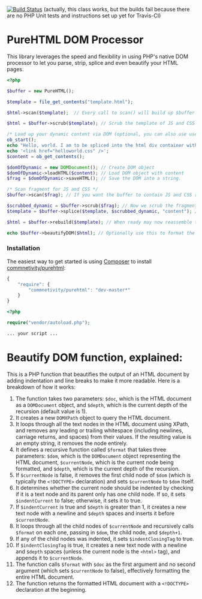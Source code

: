 [![Build Status](https://travis-ci.com/commnetivity/pureHTML.svg?branch=master)](https://travis-ci.com/commnetivity/pureHTML) (actually, this class works, but the builds fail because there are no PHP Unit tests and instructions set up yet for Travis-CI)

PureHTML DOM Processor
======

This library leverages the speed and flexibility in using PHP's native DOM processor to let you parse, strip, splice and even beautify your HTML pages.

```php
<?php

$buffer = new PureHTML();

$template = file_get_contents("template.html");

$html->scan($template);  // Every call to scan() will build up $buffer with seen JS and CSS assets.

$html = $buffer->scrub($template); // Scrub the template of JS and CSS assets

/* Load up your dynamic content via DOM (optional, you can also use use a string of HTML) */
ob_start();
echo "Hello, world. I am to be spliced into the html div container with the id of \"content\".";
echo '<link href="helloworld.css" />';
$content = ob_get_contents();

$domOfDynamic = new DOMDocument(); // Create DOM object
$domOfDynamic->loadHTML($content); // Load DOM object with content
$frag = $domOfDynamic->saveHTML(); // Save the DOM into a string.

/* Scan fragment for JS and CSS */
$buffer->scan($frag); // If you want the buffer to contain JS and CSS resources in the order they are collected, then you must call this on each new HTML fragment or template you want to include.

$scrubbed_dynamic = $buffer->scrub($frag); // Now we scrub the fragment of JS and CSS
$template = $buffer->splice($template, $scrubbed_dynamic, "content"); // Now we splice the new fragment into templates. The "content" is the id of an html tag found in the template. In this case, it's <div id="content"></div>

$html = $buffer->rebuild($template); // When ready may now reassemble the compiled template.

echo $buffer->beautifyDOM($html); // Optionally use this to format the output to be a lot more human readable.

```

### Installation

The easiest way to get started is using [Composer](http://getcomposer.org) to install [commnetivity/purehtml](https://packagist.org/packages/commnetivity/purehtml):

```js
{
    "require": {
        "commnetivity/purehtml": "dev-master*"
    }
}
```

```php
<?php

require("vendor/autoload.php");

... your script ...

```

# Beautify DOM function, explained:

This is a PHP function that beautifies the output of an HTML document by adding indentation and line breaks to make it more readable. Here is a breakdown of how it works:

1. The function takes two parameters: `$doc`, which is the HTML document as a `DOMDocument` object, and `$depth`, which is the current depth of the recursion (default value is 1).
2. It creates a new `DOMXPath` object to query the HTML document.
3. It loops through all the text nodes in the HTML document using XPath, and removes any leading or trailing whitespace (including newlines, carriage returns, and spaces) from their values. If the resulting value is an empty string, it removes the node entirely.
4. It defines a recursive function called `$format` that takes three parameters: `$dom`, which is the `DOMDocument` object representing the HTML document, `$currentNode`, which is the current node being formatted, and `$depth`, which is the current depth of the recursion.
5. If `$currentNode` is false, it removes the first child node of `$dom` (which is typically the `<!DOCTYPE>` declaration) and sets `$currentNode` to `$dom` itself.
6. It determines whether the current node should be indented by checking if it is a text node and its parent only has one child node. If so, it sets `$indentCurrent` to false; otherwise, it sets it to true.
7. If `$indentCurrent` is true and `$depth` is greater than 1, it creates a new text node with a newline and `$depth` spaces and inserts it before `$currentNode`.
8. It loops through all the child nodes of `$currentNode` and recursively calls `$format` on each one, passing in `$dom`, the child node, and `$depth+1`.
9. If any of the child nodes was indented, it sets `$indentClosingTag` to true.
10. If `$indentClosingTag` is true, it creates a new text node with a newline and `$depth` spaces (unless the current node is the `<html>` tag), and appends it to `$currentNode`.
11. The function calls `$format` with `$doc` as the first argument and no second argument (which sets `$currentNode` to false), effectively formatting the entire HTML document.
12. The function returns the formatted HTML document with a `<!DOCTYPE>` declaration at the beginning.

